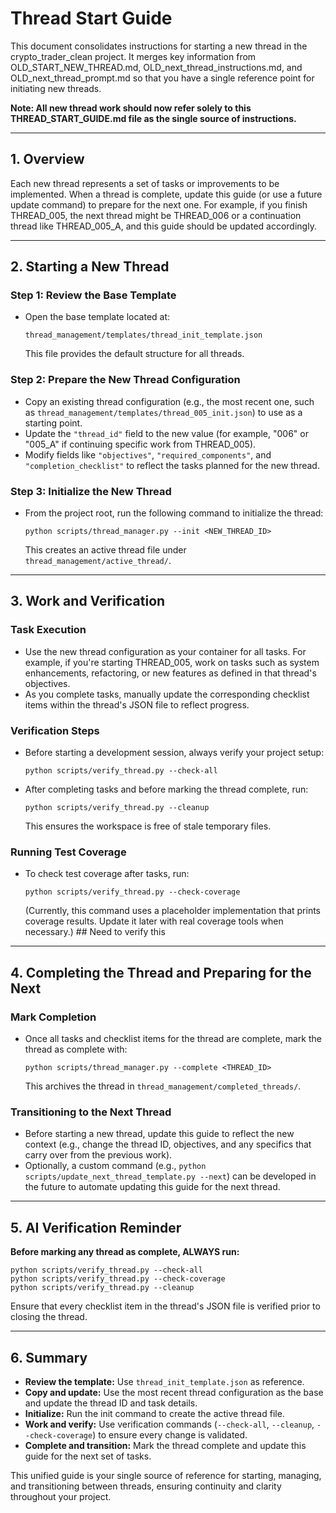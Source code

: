# Thread Start Guide

This document consolidates instructions for starting a new thread in the crypto_trader_clean project. It merges key information from OLD_START_NEW_THREAD.md, OLD_next_thread_instructions.md, and OLD_next_thread_prompt.md so that you have a single reference point for initiating new threads.

**Note: All new thread work should now refer solely to this THREAD_START_GUIDE.md file as the single source of instructions.**

---

## 1. Overview

Each new thread represents a set of tasks or improvements to be implemented. When a thread is complete, update this guide (or use a future update command) to prepare for the next one. For example, if you finish THREAD_005, the next thread might be THREAD_006 or a continuation thread like THREAD_005_A, and this guide should be updated accordingly.

---

## 2. Starting a New Thread

### Step 1: Review the Base Template
- Open the base template located at:
  ```
  thread_management/templates/thread_init_template.json
  ```
  This file provides the default structure for all threads.

### Step 2: Prepare the New Thread Configuration
- Copy an existing thread configuration (e.g., the most recent one, such as `thread_management/templates/thread_005_init.json`) to use as a starting point.
- Update the `"thread_id"` field to the new value (for example, "006" or "005_A" if continuing specific work from THREAD_005).
- Modify fields like `"objectives"`, `"required_components"`, and `"completion_checklist"` to reflect the tasks planned for the new thread.

### Step 3: Initialize the New Thread
- From the project root, run the following command to initialize the thread:
  ```
  python scripts/thread_manager.py --init <NEW_THREAD_ID>
  ```
  This creates an active thread file under `thread_management/active_thread/`.

---

## 3. Work and Verification

### Task Execution
- Use the new thread configuration as your container for all tasks. For example, if you're starting THREAD_005, work on tasks such as system enhancements, refactoring, or new features as defined in that thread's objectives.
- As you complete tasks, manually update the corresponding checklist items within the thread's JSON file to reflect progress.

### Verification Steps
- Before starting a development session, always verify your project setup:
  ```
  python scripts/verify_thread.py --check-all
  ```
- After completing tasks and before marking the thread complete, run:
  ```
  python scripts/verify_thread.py --cleanup
  ```
  This ensures the workspace is free of stale temporary files.

### Running Test Coverage
- To check test coverage after tasks, run:
  ```
  python scripts/verify_thread.py --check-coverage
  ```
  (Currently, this command uses a placeholder implementation that prints coverage results. Update it later with real coverage tools when necessary.) ## Need to verify this

---

## 4. Completing the Thread and Preparing for the Next

### Mark Completion
- Once all tasks and checklist items for the thread are complete, mark the thread as complete with:
  ```
  python scripts/thread_manager.py --complete <THREAD_ID>
  ```
  This archives the thread in `thread_management/completed_threads/`.

### Transitioning to the Next Thread
- Before starting a new thread, update this guide to reflect the new context (e.g., change the thread ID, objectives, and any specifics that carry over from the previous work).
- Optionally, a custom command (e.g., `python scripts/update_next_thread_template.py --next`) can be developed in the future to automate updating this guide for the next thread.

---

## 5. AI Verification Reminder

**Before marking any thread as complete, ALWAYS run:**
```
python scripts/verify_thread.py --check-all
python scripts/verify_thread.py --check-coverage
python scripts/verify_thread.py --cleanup
```

Ensure that every checklist item in the thread's JSON file is verified prior to closing the thread.

---

## 6. Summary

- **Review the template:** Use `thread_init_template.json` as reference.
- **Copy and update:** Use the most recent thread configuration as the base and update the thread ID and task details.
- **Initialize:** Run the init command to create the active thread file.
- **Work and verify:** Use verification commands (`--check-all`, `--cleanup`, `--check-coverage`) to ensure every change is validated.
- **Complete and transition:** Mark the thread complete and update this guide for the next set of tasks.

This unified guide is your single source of reference for starting, managing, and transitioning between threads, ensuring continuity and clarity throughout your project.

